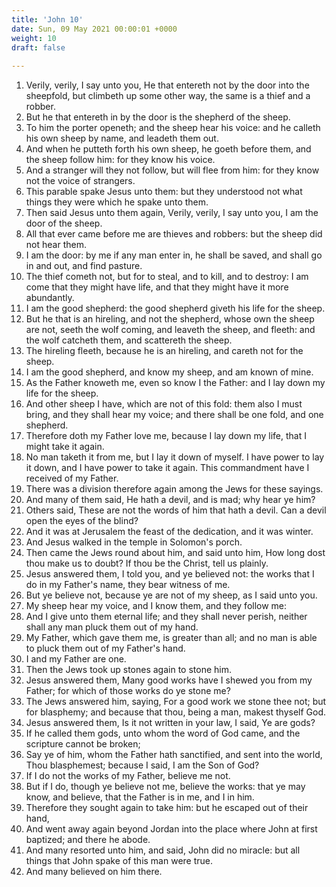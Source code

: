 ```yaml
---
title: 'John 10'
date: Sun, 09 May 2021 00:00:01 +0000
weight: 10
draft: false
  
---
```


1. Verily, verily, I say unto you, He that entereth not by the door into the sheepfold, but climbeth up some other way, the same is a thief and a robber.
2. But he that entereth in by the door is the shepherd of the sheep.
3. To him the porter openeth; and the sheep hear his voice: and he calleth his own sheep by name, and leadeth them out.
4. And when he putteth forth his own sheep, he goeth before them, and the sheep follow him: for they know his voice.
5. And a stranger will they not follow, but will flee from him: for they know not the voice of strangers.
6. This parable spake Jesus unto them: but they understood not what things they were which he spake unto them.
7. Then said Jesus unto them again, Verily, verily, I say unto you, I am the door of the sheep.
8. All that ever came before me are thieves and robbers: but the sheep did not hear them.
9. I am the door: by me if any man enter in, he shall be saved, and shall go in and out, and find pasture.
10. The thief cometh not, but for to steal, and to kill, and to destroy: I am come that they might have life, and that they might have it more abundantly.
11. I am the good shepherd: the good shepherd giveth his life for the sheep.
12. But he that is an hireling, and not the shepherd, whose own the sheep are not, seeth the wolf coming, and leaveth the sheep, and fleeth: and the wolf catcheth them, and scattereth the sheep.
13. The hireling fleeth, because he is an hireling, and careth not for the sheep.
14. I am the good shepherd, and know my sheep, and am known of mine.
15. As the Father knoweth me, even so know I the Father: and I lay down my life for the sheep.
16. And other sheep I have, which are not of this fold: them also I must bring, and they shall hear my voice; and there shall be one fold, and one shepherd.
17. Therefore doth my Father love me, because I lay down my life, that I might take it again.
18. No man taketh it from me, but I lay it down of myself. I have power to lay it down, and I have power to take it again. This commandment have I received of my Father.
19. There was a division therefore again among the Jews for these sayings.
20. And many of them said, He hath a devil, and is mad; why hear ye him?
21. Others said, These are not the words of him that hath a devil. Can a devil open the eyes of the blind?
22. And it was at Jerusalem the feast of the dedication, and it was winter.
23. And Jesus walked in the temple in Solomon's porch.
24. Then came the Jews round about him, and said unto him, How long dost thou make us to doubt? If thou be the Christ, tell us plainly.
25. Jesus answered them, I told you, and ye believed not: the works that I do in my Father's name, they bear witness of me.
26. But ye believe not, because ye are not of my sheep, as I said unto you.
27. My sheep hear my voice, and I know them, and they follow me:
28. And I give unto them eternal life; and they shall never perish, neither shall any man pluck them out of my hand.
29. My Father, which gave them me, is greater than all; and no man is able to pluck them out of my Father's hand.
30. I and my Father are one.
31. Then the Jews took up stones again to stone him.
32. Jesus answered them, Many good works have I shewed you from my Father; for which of those works do ye stone me?
33. The Jews answered him, saying, For a good work we stone thee not; but for blasphemy; and because that thou, being a man, makest thyself God.
34. Jesus answered them, Is it not written in your law, I said, Ye are gods?
35. If he called them gods, unto whom the word of God came, and the scripture cannot be broken;
36. Say ye of him, whom the Father hath sanctified, and sent into the world, Thou blasphemest; because I said, I am the Son of God?
37. If I do not the works of my Father, believe me not.
38. But if I do, though ye believe not me, believe the works: that ye may know, and believe, that the Father is in me, and I in him.
39. Therefore they sought again to take him: but he escaped out of their hand,
40. And went away again beyond Jordan into the place where John at first baptized; and there he abode.
41. And many resorted unto him, and said, John did no miracle: but all things that John spake of this man were true.
42. And many believed on him there.
